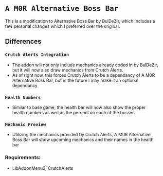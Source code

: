 # `A M0R Alternative Boss Bar`

This is a modification to Alternative Boss Bar by BulDeZir, which includes a few personal changes which I preferred over the original.

## Differences

### `Crutch Alerts Integration`
- The addon will not only include mechanics already coded in by BulDeZir, but it will now also draw mechanics from Crutch Alerts.
- As of right now, this forces Crutch Alerts to be a dependancy of A M0R Alternative Boss Bar, but in the future I may make it an optional dependancy

### `Health Numbers`
- Similar to base game, the health bar will now also show the proper health numbers as well as the percent on each of the bosses

### `Mechanic Preview`
- Utilizing the mechanics provided by Crutch Alerts, A M0R Alternative Boss Bar will show upcoming mechanics and their names in the health bar

### Requirements:
- LibAddonMenu2, CrutchAlerts